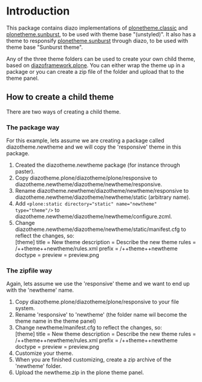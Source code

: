 Introduction
============
This package contains diazo implementations of
[plonetheme.classic](https://github.com/plone/plonetheme.classic)
and
[plonetheme.sunburst](https://github.com/plone/plonetheme.sunburst),
to be used with theme base "(unstyled)". It also has a theme to 
responsify 
[plonetheme.sunburst](https://github.com/plone/plonetheme.sunburst) 
through diazo, to be used with theme base "Sunburst theme".


Any of the three theme folders can be used to create your own child
theme, based on 
[diazoframework.plone](https://github.com/TH-code/diazoframework.plone).
You can either wrap the theme up in a package or you can create a zip 
file of the folder and upload that to the theme panel.

How to create a child theme
---------------------------
There are two ways of creating a child theme.

### The package way
For this example, lets assume we are creating a package called
diazotheme.newtheme and we will copy the 'responsive' theme in this 
package.

1. Created the diazotheme.newtheme package (for instance through paster).
2. Copy diazotheme.plone/diazotheme/plone/responsive to
   diazotheme.newtheme/diazotheme/newtheme/responsive.
3. Rename diazotheme.newtheme/diazotheme/newtheme/responsive
   to diazotheme.newtheme/diazotheme/newtheme/static (arbitrary
   name).
4. Add `<plone:static directory="static" name="newtheme" type="theme"/>`
   to diazotheme.newtheme/diazotheme/newtheme/configure.zcml.
5. Change diazotheme.newtheme/diazotheme/newtheme/static/manifest.cfg
   to reflect the changes, so:  
        [theme]
        title = New theme
        description = Describe the new theme
        rules = /++theme++newtheme/rules.xml
        prefix = /++theme++newtheme
        doctype = <!DOCTYPE html>
        preview = preview.png

### The zipfile way
Again, lets assume we use the 'responsive' theme and we want to end up
with the 'newtheme' name.

1. Copy diazotheme.plone/diazotheme/plone/responsive to your file system.
2. Rename 'responsive' to 'newtheme' (the folder name wil become the
   theme name in the theme panel)
3. Change newtheme/manifest.cfg
   to reflect the changes, so:  
        [theme]
        title = New theme
        description = Describe the new theme
        rules = /++theme++newtheme/rules.xml
        prefix = /++theme++newtheme
        doctype = <!DOCTYPE html>
        preview = preview.png
4. Customize your theme.
5. When you are finished customizing, create a zip archive of the 'newtheme'
   folder.
6. Upload the newtheme.zip in the plone theme panel.
